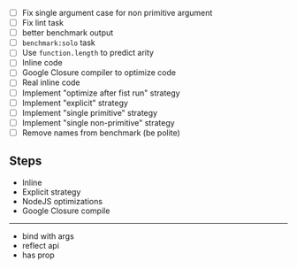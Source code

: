 - [ ] Fix single argument case for non primitive argument
- [ ] Fix lint task
- [ ] better benchmark output
- [ ] `benchmark:solo` task
- [ ] Use `function.length` to predict arity
- [ ] Inline code
- [ ] Google Closure compiler to optimize code
- [ ] Real inline code
- [ ] Implement "optimize after fist run" strategy
- [ ] Implement "explicit" strategy
- [ ] Implement "single primitive" strategy
- [ ] Implement "single non-primitive" strategy
- [ ] Remove names from benchmark (be polite)

## Steps
- Inline
- Explicit strategy
- NodeJS optimizations
- Google Closure compile


---

- bind with args
- reflect api
- has prop
